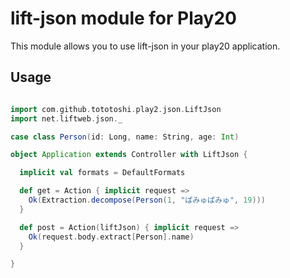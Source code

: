 # lift-json module for Play20


This module allows you to use lift-json in your play20 application.


## Usage


```scala

import com.github.tototoshi.play2.json.LiftJson
import net.liftweb.json._

case class Person(id: Long, name: String, age: Int)

object Application extends Controller with LiftJson {

  implicit val formats = DefaultFormats

  def get = Action { implicit request =>
    Ok(Extraction.decompose(Person(1, "ぱみゅぱみゅ", 19)))
  }

  def post = Action(liftJson) { implicit request =>
    Ok(request.body.extract[Person].name)
  }

}
```
